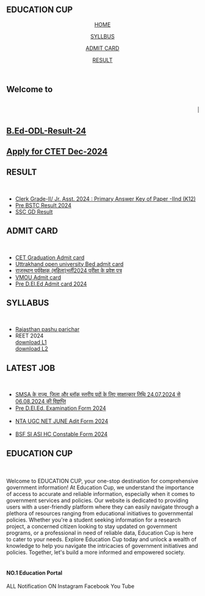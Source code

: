 <html lang="en">
<head>
    <meta charset="UTF-8">
    <meta name="viewport" content="width=device-width, initial-scale=1.0">
    <title>EDUCATION CUP</title>
    <link rel="stylesheet" href="style.css">
</head>
<body>
    <div class="title">
        <br>
        <h2>EDUCATION CUP</h2>
    </div>
<header>
    <div class="navbar">
        <p> <a href="https://gjani80.github.io/EDUCATIONCUP/">HOME</a></p>
        <p> <a href="https://gjani80.github.io/EDUCATIONCUP/">SYLLBUS</a></p>
        <p> <a href="https://gjani80.github.io/EDUCATIONCUP/">ADMIT CARD</a></p>
        <p> <a href="https://gjani80.github.io/EDUCATIONCUP/">RESULT</a></p>
    </div>
</header>
<div class="sub-title">
    <h2>Welcome to</h2>
    <h2><marquee>NO.1 Education Portal</marquee></h2>
    <h2> <a href="https://www.uou.ac.in/announcement/2023/09/3678">B.Ed-ODL-Result-24</a></h2>
    <h2> <a href="https://examinationservices.nic.in/examsysctet/root/Home.aspx?enc=Ei4cajBkK1gZSfgr53ImFfEytN2I3LFrLvNrMJcZJNnx30PznCVoaU9e1Vfdia78">Apply for CTET Dec-2024</a></h2>
</div>
<div class="tab-section">
    <div class="box1 box">
        <h2>RESULT</h2>
        <br>
        <ul class="result-box">
            <li> <a href="https://rsmssb.rajasthan.gov.in/page?menuName=ApBuI6wdvnNKC6MoOgFsfXwFRsE7cKLr#">Clerk Grade-II/ Jr. Asst. 2024 : Primary Answer Key of Paper -IInd (K12)</a></li>
            <li> <a href="https://www.predeledraj2024.in/getresult.php">Pre BSTC Result 2024</a></li>
            <li> <a href="https://www.sarkariresults.org.in/wp-content/uploads/2024/07/SSC-Constable-GD-Result-2024-List-2.pdf">SSC GD Result</a></li>   
        </ul>
    </div>
    <div class="box2 box">
        <h2>ADMIT CARD</h2>
        <br>
        <ul class="result-box">
            <li> <a href="https://recruitment.rajasthan.gov.in/postdetailgetadmitcardservlet">CET Graduation Admit card</a></li>
            <li> <a href="https://online.uou.ac.in/ebed/UoUEBEDAdmitCard.aspx">Uttrakhand open university Bed admit card</a></li>
            <li> <a href="https://recruitment.rajasthan.gov.in/postdetailgetadmitcardservlet">राजस्थान पर्यवेक्षक (महिला)भर्ती2024 परीक्षा के प्रवेश पत्र</a></li>
            <li> <a href="https://online.vmou.ac.in/StudentVerify_Add.aspx">VMOU Admit card</a></li>
            <li> <a href="https://predeledraj2024.in/gEtAdMIt.php">Pre D.El.Ed Admit card 2024</a></li>
        </ul>
    </div>
    <div class="box3 box">
        <h2>SYLLABUS</h2>
        <br>
        <ul class="result-box">
            <li> <a href="https://rsmssb.rajasthan.gov.in/link_to_external_file/Ammended_Syllabus_Ani._Att_2023.pdf">Rajasthan pashu parichar</a></li>
            <li>REET 2024</li>
            <a href="reetlevel1.syllabus.pdf" download class="download-btn">download L1</a>
            <br>
            <a href="reetlevel2.syllabus.pdf" download class="download-btn">download L2</a>
        </ul>
    </div>
    <div class="box4 box">
        <h2>LATEST JOB</h2>
        <br>
        <ul class="result-box">
            <li> <a href="https://rajsmsa.nic.in/public/Marquee/04-07-2024-094842~SMSa%20interview.pdf">SMSA के राज्य, जिला और ब्लॉक स्तरीय पदों के लिए साक्षात्कार तिथि 24.07.2024 से 06.08.2024 की विज्ञप्ति</a></li>
            <li> <a href="https://predeledraj2024.in/vcnt.php">Pre D.El.Ed. Examination Form 2024</a></li>
            <br>
            <li> <a href="https://ugcnet.ntaonline.in/">NTA UGC NET JUNE Adit Form 2024</a></li>
            <br>
            <li> <a href="https://rectt.bsf.gov.in/">BSF SI ASI HC Constable Form 2024</a></li>
        </ul>
    </div>
</div>
    <div class="box5 box">
    <div class="text2">
        <h2>EDUCATION CUP</h2>
    </div>
    <br>
    <br>
        Welcome to EDUCATION CUP, your one-stop destination for comprehensive government information! At Education Cup, we understand the importance of access to accurate and reliable information, especially when it comes to government services and policies. 
Our website is dedicated to providing users with a user-friendly platform where they can easily navigate through a plethora of resources ranging from educational initiatives to governmental policies. Whether you're a student seeking information for a research project, a concerned citizen looking to stay updated on government programs, or a professional in need of reliable data, Education Cup is here to cater to your needs.
Explore Education Cup today and unlock a wealth of knowledge to help you navigate the intricacies of government initiatives and policies. Together, let's build a more informed and empowered society.
</div>
<footer>
    <div class="foot-panel">
        <br>
        <h4>NO.1 Education Portal</h4>
        ALL Notification ON
        Instagram
        Facebook
        You Tube
    </div>
</footer>
</body>
</html>
